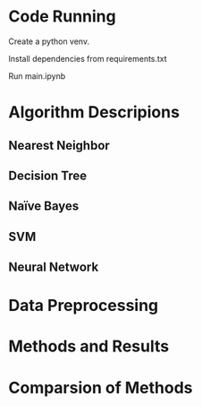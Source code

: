 # Code Running

Create a python venv.

Install dependencies from requirements.txt

Run main.ipynb

# Algorithm Descripions

## Nearest Neighbor

## Decision Tree

## Naïve Bayes

## SVM

## Neural Network


# Data Preprocessing

# Methods and Results

# Comparsion of Methods
